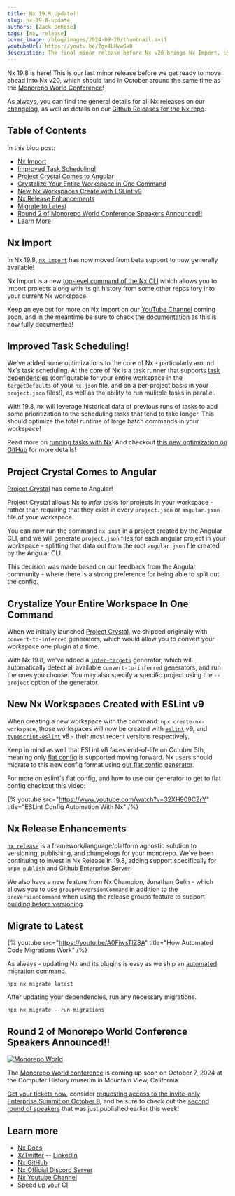 ```yaml
---
title: Nx 19.8 Update!!
slug: nx-19-8-update
authors: [Zack DeRose]
tags: [nx, release]
cover_image: /blog/images/2024-09-20/thumbnail.avif
youtubeUrl: https://youtu.be/Zgv4LHvwGx0
description: The final minor release before Nx v20 brings Nx Import, improved task scheduling, and Project Crystal support for Angular projects.
---
```


Nx 19.8 is here! This is our last minor release before we get ready to move ahead into Nx v20, which should land in October around the same time as the [Monorepo World Conference](https://monorepo.world/)!

As always, you can find the general details for all Nx releases on our [changelog](/changelog), as well as details on our [Github Releases for the Nx repo](https://github.com/nrwl/nx/releases).

## Table of Contents

In this blog post:

- [Nx Import](#nx-import)
- [Improved Task Scheduling!](#improved-task-scheduling)
- [Project Crystal Comes to Angular](#project-crystal-comes-to-angular)
- [Crystalize Your Entire Workspace In One Command](#crystalize-your-entire-workspace-in-one-command)
- [New Nx Workspaces Create with ESLint v9](#new-nx-workspaces-created-with-eslint-v9)
- [Nx Release Enhancements](#nx-release-enhancements)
- [Migrate to Latest](#migrate-to-latest)
- [Round 2 of Monorepo World Conference Speakers Announced!!](#round-2-of-monorepo-world-conference-speakers-announced)
- [Learn More](#learn-more)

## Nx Import

In Nx 19.8, [`nx import`](/nx-api/nx/documents/import) has now moved from beta support to now generally available!

Nx Import is a new [top-level command of the Nx CLI](/reference/nx-commands) which allows you to import projects along with its git history from some other repository into your current Nx workspace.

Keep an eye out for more on Nx Import on our [YouTube Channel](https://www.youtube.com/@nxdevtools) coming soon, and in the meantime be sure to check [the documentation](/nx-api/nx/documents/import) as this is now fully documented!

## Improved Task Scheduling!

We've added some optimizations to the core of Nx - particularly around Nx's task scheduling. At the core of Nx is a task runner that supports [task dependencies](/features/run-tasks#defining-a-task-pipeline) (configurable for your entire workspace in the `targetDefaults` of your `nx.json` file, and on a per-project basis in your `project.json` files!), as well as the ability to run mulitple tasks in parallel.

With 19.8, nx will leverage historical data of previous runs of tasks to add some prioritization to the scheduling tasks that tend to take longer. This should optimize the total runtime of large batch commands in your workspace!

Read more on [running tasks with Nx](/features/run-tasks)! And checkout [this new optimization on GitHub](https://github.com/nrwl/nx/pull/27783) for more details!

## Project Crystal Comes to Angular

[Project Crystal](/concepts/inferred-tasks) has come to Angular!

Project Crystal allows Nx to _infer_ tasks for projects in your workspace - rather than requiring that they exist in every `project.json` or `angular.json` file of your workspace.

You can now run the command `nx init` in a project created by the Angular CLI, and we will generate `project.json` files for each angular project in your workspace - splitting that data out from the root `angular.json` file created by the Angular CLI.

This decision was made based on our feedback from the Angular community - where there is a strong preference for being able to split out the config.

## Crystalize Your Entire Workspace In One Command

When we initially launched [Project Crystal](/concepts/inferred-tasks), we shipped originally with `convert-to-inferred` generators, which would allow you to convert your workspace one plugin at a time.

With Nx 19.8, we've added a [`infer-targets`](/recipes/running-tasks/convert-to-inferred#migrate-all-plugins) generator, which will automatically detect all available `convert-to-inferred` generators, and run the ones you choose. You may also specify a specific project using the `--project` option of the generator.

## New Nx Workspaces Created with ESLint v9

When creating a new workspace with the command: `npx create-nx-workspace`, those workspaces will now be created with [`eslint`](https://www.npmjs.com/package/eslint) v9, and [`typescript-eslint`](https://www.npmjs.com/package/typescript-eslint) v8 - their most recent versions respectively.

Keep in mind as well that ESLint v8 faces end-of-life on October 5th, meaning only [flat config](https://eslint.org/docs/latest/use/configure/migration-guide) is supported moving forward. Nx users should migrate to this new config format using [our flat config generator](/technologies/eslint/recipes/flat-config#switching-to-eslints-flat-config-format).

For more on eslint's flat config, and how to use our generator to get to flat config checkout this video:

{% youtube
src="https://www.youtube.com/watch?v=32XH909CZrY"
title="ESLint Config Automation With Nx"
/%}

## Nx Release Enhancements

[`nx release`](/nx-api/nx/documents/release) is a framework/language/platform agnostic solution to versioning, publishing, and changelogs for your monorepo. We've been continuing to invest in Nx Release in 19.8, adding support specifically for [`pnpm publish`](https://pnpm.io/cli/publish) and [Github Enterprise Server](https://github.com/nrwl/nx/pull/26482)!

We also have a new feature from Nx Champion, Jonathan Gelin - which allows you to use `groupPreVersionCommand` in addition to the `preVersionCommand` when using the release groups feature to support [building before versioning](/recipes/nx-release/build-before-versioning).

## Migrate to Latest

{% youtube
src="https://youtu.be/A0FjwsTlZ8A"
title="How Automated Code Migrations Work"
/%}

As always - updating Nx and its plugins is easy as we ship an [automated migration command](/features/automate-updating-dependencies).

```shell
npx nx migrate latest
```

After updating your dependencies, run any necessary migrations.

```shell
npx nx migrate --run-migrations
```

## Round 2 of Monorepo World Conference Speakers Announced!!

[![Monorepo World](/blog/images/2024-08-01/monorepo-world.avif)](https://monorepo.world)

The [Monorepo World conference](https://monorepo.world) is coming up soon on October 7, 2024 at the Computer History museum in Mountain View, California.

[Get your tickets now](https://ti.to/nx-conf/monorepoworld2024), consider [requesting access to the invite-only Enterprise Summit on October 8](https://ti.to/nx-conf/monorepoworld2024), and be sure to check out the [second round of speakers](https://monorepo.world/#speakers-title) that was just published earlier this week!

## Learn more

- [Nx Docs](/getting-started/intro)
- [X/Twitter](https://twitter.com/nxdevtools) -- [LinkedIn](https://www.linkedin.com/company/nrwl/)
- [Nx GitHub](https://github.com/nrwl/nx)
- [Nx Official Discord Server](https://go.nx.dev/community)
- [Nx Youtube Channel](https://www.youtube.com/@nxdevtools)
- [Speed up your CI](/nx-cloud)
